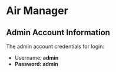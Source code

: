 <h1> Air Manager</h1>

<h2>Admin Account Information</h2>
<p>The admin account credentials for login:</p>
<ul>
  <li>Username: <b>admin<b></li>
  <li>Password: <b>admin<b></li>
</ul>
